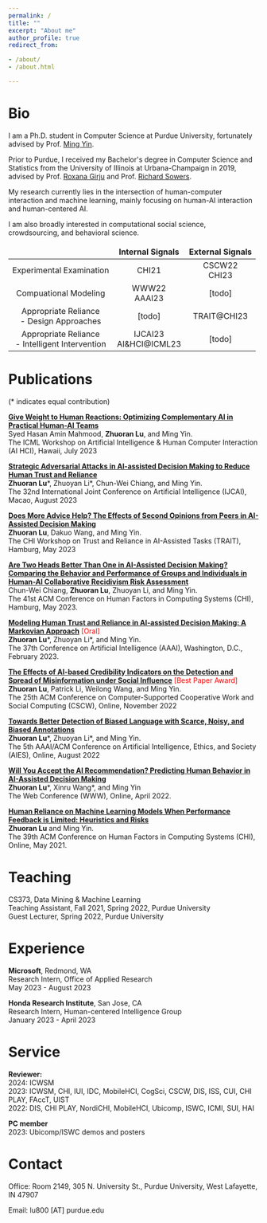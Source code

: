 ```yaml
---
permalink: /
title: ""
excerpt: "About me"
author_profile: true
redirect_from:

- /about/
- /about.html

---
```


Bio
=====

I am a Ph.D. student in Computer Science at Purdue University, fortunately advised by
Prof. [Ming Yin](http://mingyin.org/).

Prior to Purdue, I received my Bachelor's degree in Computer Science and Statistics from the University of Illinois at
Urbana-Champaign in 2019, advised by Prof. [Roxana Girju](https://linguistics.illinois.edu/directory/profile/girju) and
Prof. [Richard Sowers](http://publish.illinois.edu/r-sowers/).

My research currently lies in the intersection of human-computer interaction and machine learning, mainly focusing on
human-AI interaction and human-centered AI.

I am also broadly interested in computational social science, crowdsourcing, and behavioral science.


<style>
td, th {
   border: none!important;
}
</style>


|                                                      |     Internal Signals      | External Signals  |
|:----------------------------------------------------:|:-------------------------:|:-----------------:|
|               Experimental Examination               |           CHI21           | CSCW22<br/>CHI23  |
|                Compuational Modeling                 |     WWW22<br/>AAAI23      |      [todo]       |
|     Appropriate Reliance<br/>- Design Approaches     |          [todo]           |    TRAIT@CHI23    |
| Appropriate Reliance<br/>- Intelligent Intervention  | IJCAI23<br/>AI&HCI@ICML23 |      [todo]       |


Publications
====== 
(* indicates equal contribution)<br>

<strong>[Give Weight to Human Reactions: Optimizing Complementary AI in Practical Human-AI Teams]()</strong><br>
Syed Hasan Amin Mahmood, **Zhuoran Lu**, and Ming Yin.<br>
The ICML Workshop on Artificial Intelligence & Human Computer Interaction (AI HCI), Hawaii, July 2023

<strong>[Strategic Adversarial Attacks in AI-assisted Decision Making to Reduce Human Trust and Reliance]()</strong><br>
**Zhuoran Lu**\*, Zhuoyan Li\*, Chun-Wei Chiang, and Ming Yin.<br>
The 32nd International Joint Conference on Artificial Intelligence (IJCAI), Macao, August 2023

<strong>[Does More Advice Help? The Effects of Second Opinions from Peers in AI-Assisted Decision Making](../files/second-camera.pdf)</strong><br>
**Zhuoran Lu**, Dakuo Wang, and Ming Yin.<br>
The CHI Workshop on Trust and Reliance in AI-Assisted Tasks (TRAIT), Hamburg, May 2023

<strong>[Are Two Heads Better Than One in AI-Assisted Decision Making? Comparing the Behavior and Performance of Groups and Individuals in Human-AI Collaborative Recidivism Risk Assessment](../files/group-camera.pdf)</strong><br>
Chun-Wei Chiang, **Zhuoran Lu**, Zhuoyan Li, and Ming Yin.<br>
The 41st ACM Conference on Human Factors in Computing Systems (CHI), Hamburg, May 2023.

<strong>[Modeling Human Trust and Reliance in AI-assisted Decision Making: A Markovian Approach](../files/TrustModel.pdf)</strong><span style="color:red"> [Oral]</span><br>
**Zhuoran Lu**\*, Zhuoyan Li\*, and Ming Yin.<br>
The 37th Conference on Artificial Intelligence (AAAI), Washington, D.C., February 2023.

<strong>[The Effects of AI-based Credibility Indicators on the Detection and Spread of Misinformation under Social Influence](../files/misinformation.pdf)</strong><span style="color:red"> [Best Paper Award]</span><br>
**Zhuoran Lu**, Patrick Li, Weilong Wang, and Ming Yin.<br>
The 25th ACM Conference on Computer-Supported Cooperative Work and Social Computing (CSCW), Online, November 2022<br>

<strong>[Towards Better Detection of Biased Language with Scarce, Noisy, and Biased Annotations](../files/cleare.pdf)</strong> <br>
**Zhuoran Lu**\*, Zhuoyan Li\*, and Ming Yin.<br>
The 5th AAAI/ACM Conference on Artificial Intelligence, Ethics, and Society (AIES), Online, August 2022<br>

<strong>[Will You Accept the AI Recommendation? Predicting Human Behavior in AI-Assisted Decision Making](../files/WWW_HAI_model.pdf)</strong> <br>
**Zhuoran Lu**\*, Xinru Wang\*, and Ming Yin <br>
The Web Conference (WWW), Online, April 2022.<br>

<strong>[Human Reliance on Machine Learning Models When Performance Feedback is Limited: Heuristics and Risks](../files/reliance.pdf)</strong><br>
**Zhuoran Lu** and Ming Yin.<br>
The 39th ACM Conference on Human Factors in Computing Systems (CHI), Online, May 2021.

Teaching
====== 

CS373, Data Mining & Machine Learning<br>
Teaching Assistant, Fall 2021, Spring 2022, Purdue University<br>
Guest Lecturer, Spring 2022, Purdue University<br>

Experience
====== 

**Microsoft**, Redmond, WA<br>
Research Intern, Office of Applied Research<br>
May 2023 - August 2023<br>

**Honda Research Institute**, San Jose, CA<br>
Research Intern, Human-centered Intelligence Group<br>
January 2023 - April 2023<br>

Service
====== 
**Reviewer:**<br>
2024: ICWSM <br>
2023: ICWSM, CHI, IUI, IDC, MobileHCI, CogSci, CSCW, DIS, ISS, CUI, CHI PLAY, FAccT, UIST<br>
2022: DIS, CHI PLAY, NordiCHI, MobileHCI, Ubicomp, ISWC, ICMI, SUI, HAI<br>

**PC member**<br>
2023: Ubicomp/ISWC demos and posters<br>

Contact
=====

Office: Room 2149, 305 N. University St., Purdue University, West Lafayette, IN 47907

Email: lu800 [AT] purdue.edu

